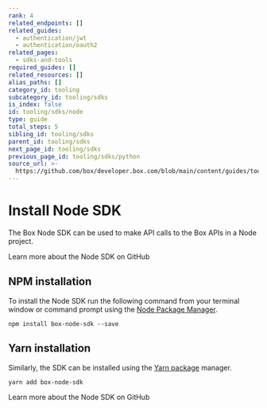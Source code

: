 ```yaml
---
rank: 4
related_endpoints: []
related_guides:
  - authentication/jwt
  - authentication/oauth2
related_pages:
  - sdks-and-tools
required_guides: []
related_resources: []
alias_paths: []
category_id: tooling
subcategory_id: tooling/sdks
is_index: false
id: tooling/sdks/node
type: guide
total_steps: 5
sibling_id: tooling/sdks
parent_id: tooling/sdks
next_page_id: tooling/sdks
previous_page_id: tooling/sdks/python
source_url: >-
  https://github.com/box/developer.box.com/blob/main/content/guides/tooling/sdks/node.md
---
```

# Install Node SDK

The Box Node SDK can be used to make API calls to the Box APIs in a Node
project.

<CTA to="https://github.com/box/box-node-sdk">

Learn more about the Node SDK on GitHub

</CTA>

## NPM installation

To install the Node SDK run the following command from your terminal
window or command prompt using the [Node Package Manager][npm].

```shell
npm install box-node-sdk --save
```

## Yarn installation

Similarly, the SDK can be installed using the [Yarn package][yarn] manager.

```shell
yarn add box-node-sdk
```

<CTA to="https://github.com/box/box-node-sdk">

Learn more about the Node SDK on GitHub

</CTA>

[npm]: https://www.npmjs.com/
[yarn]: https://yarnpkg.com/